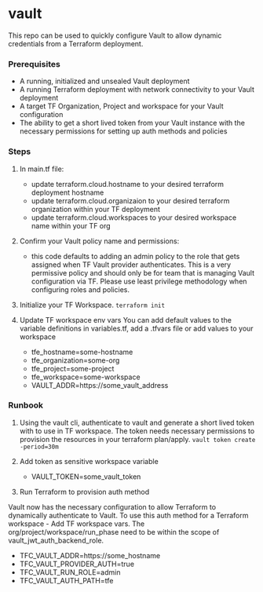 # vault

This repo can be used to quickly configure Vault to allow dynamic credentials from a Terraform deployment.

### Prerequisites

- A running, initialized and unsealed Vault deployment
- A running Terraform deployment with network connectivity to your Vault deployment
- A target TF Organization, Project and workspace for your Vault configuration
- The ability to get a short lived token from your Vault instance with the necessary permissions for setting up auth methods and policies

### Steps

1. In main.tf file:

   - update terraform.cloud.hostname to your desired terraform deployment hostname
   - update terraform.cloud.organizaion to your desired terraform organization within your TF deployment
   - update terraform.cloud.workspaces to your desired workspace name within your TF org

2. Confirm your Vault policy name and permissions:

   - this code defaults to adding an admin policy to the role that gets assigned when TF Vault provider authenticates. This is a very permissive policy and should only be for team that is managing Vault configuration via TF. Please use least privilege methodology when configuring roles and policies.

3. Initialize your TF Workspace.
   `terraform init`

4. Update TF workspace env vars
   You can add default values to the variable definitions in variables.tf, add a .tfvars file or add values to your workspace

   - tfe_hostname=some-hostname
   - tfe_organization=some-org
   - tfe_project=some-project
   - tfe_workspace=some-workspace
   - VAULT_ADDR=https://some_vault_address

### Runbook

1. Using the vault cli, authenticate to vault and generate a short lived token with to use in TF workspace. The token needs necessary permissions to provision the resources in your terraform plan/apply.
   `vault token create -period=30m`

2. Add token as sensitive workspace variable

   - VAULT_TOKEN=some_vault_token

3. Run Terraform to provision auth method

Vault now has the necessary configuration to allow Terraform to dynamically authenticate to Vault. To use this auth method for a Terraform workspace - Add TF workspace vars. The org/project/workspace/run_phase need to be within the scope of vault_jwt_auth_backend_role.

- TFC_VAULT_ADDR=https://some_hostname
- TFC_VAULT_PROVIDER_AUTH=true
- TFC_VAULT_RUN_ROLE=admin
- TFC_VAULT_AUTH_PATH=tfe
